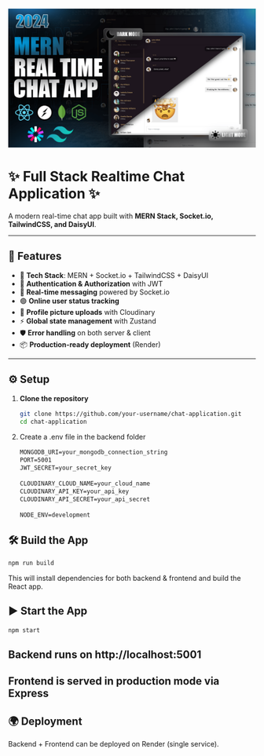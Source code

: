 

![Demo App](/frontend/public/screenshot-for-readme.png)
# ✨ Full Stack Realtime Chat Application ✨

A modern real-time chat app built with **MERN Stack, Socket.io, TailwindCSS, and DaisyUI**.

---

## 🚀 Features

- 🌟 **Tech Stack**: MERN + Socket.io + TailwindCSS + DaisyUI  
- 🔐 **Authentication & Authorization** with JWT  
- 💬 **Real-time messaging** powered by Socket.io  
- 🟢 **Online user status tracking**  
- 📂 **Profile picture uploads** with Cloudinary   
- ⚡ **Global state management** with Zustand  
- 🛡 **Error handling** on both server & client  
- 📦 **Production-ready deployment** (Render) 

---

## ⚙️ Setup

1. **Clone the repository**
   ```bash
   git clone https://github.com/your-username/chat-application.git
   cd chat-application

2. Create a .env file in the backend folder
   ```env
   MONGODB_URI=your_mongodb_connection_string
   PORT=5001
   JWT_SECRET=your_secret_key

   CLOUDINARY_CLOUD_NAME=your_cloud_name
   CLOUDINARY_API_KEY=your_api_key
   CLOUDINARY_API_SECRET=your_api_secret

   NODE_ENV=development

## 🛠 Build the App
   ```bash
   npm run build
  ```
  This will install dependencies for both backend & frontend and build the React app.
  
## ▶️ Start the App
   ```bash
   npm start
   ```

## Backend runs on http://localhost:5001

## Frontend is served in production mode via Express

## 🌍 Deployment

   Backend + Frontend can be deployed on Render (single service).

